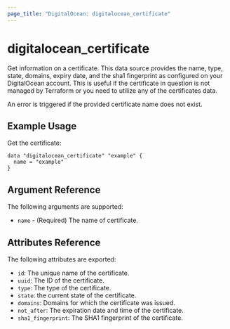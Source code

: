 ```yaml
---
page_title: "DigitalOcean: digitalocean_certificate"
---
```


# digitalocean_certificate

Get information on a certificate. This data source provides the name, type, state,
domains, expiry date, and the sha1 fingerprint as configured on your DigitalOcean account.
This is useful if the certificate in question is not managed by Terraform or you need to utilize
any of the certificates data.

An error is triggered if the provided certificate name does not exist.

## Example Usage

Get the certificate:

```hcl
data "digitalocean_certificate" "example" {
  name = "example"
}
```

## Argument Reference

The following arguments are supported:

* `name` - (Required) The name of certificate.

## Attributes Reference

The following attributes are exported:

* `id`: The unique name of the certificate.
* `uuid`: The ID of the certificate.
* `type`: The type of the certificate.
* `state`: the current state of the certificate.
* `domains`: Domains for which the certificate was issued.
* `not_after`: The expiration date and time of the certificate.
* `sha1_fingerprint`: The SHA1 fingerprint of the certificate.
